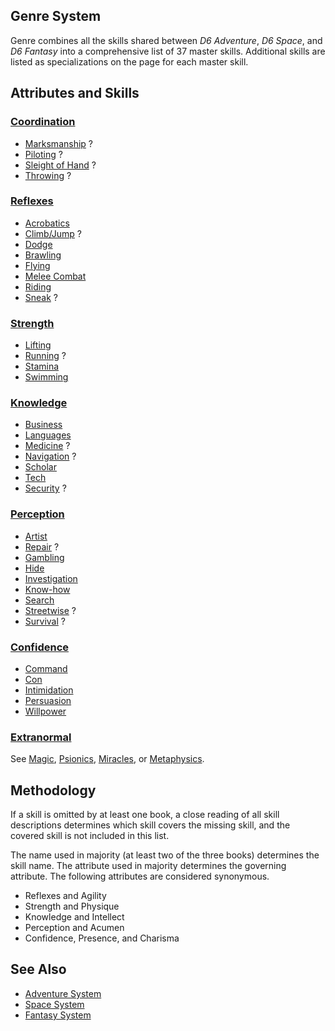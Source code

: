 Genre System
------------

Genre combines all the skills shared between _D6 Adventure_, _D6 Space_, and _D6 Fantasy_ into a comprehensive list of 37 master skills. Additional skills are listed as specializations on the page for each master skill.

Attributes and Skills
---------------------

### [Coordination](Coordination.md)

- [Marksmanship](Marksmanship.md) <span title='Space: Reflexes'>?</span>
- [Piloting](Piloting.md) <span title='Space: Mechanical'>?</span>
- [Sleight of Hand](SleightOfHand.md) <span title='Space: Reflexes'>?</span>
- [Throwing](Throwing.md) <span title='Space: Reflexes'>?</span>

### [Reflexes](Reflexes.md)

- [Acrobatics](Acrobatics.md)
- [Climb/Jump](ClimbJump.md) <span title='Space: Strength'>?</span>
- [Dodge](Dodge.md)
- [Brawling](Fighting.md)
- [Flying](Flying.md)
- [Melee Combat](MeleeCombat.md)
- [Riding](Riding.md)
- [Sneak](Sneak.md) <span title='Space: Perception'>?</span>

### [Strength](Strength.md)

- [Lifting](Lifting.md)
- [Running](Running.md) <span title='Space: Reflexes'>?</span>
- [Stamina](Stamina.md)
- [Swimming](Swimming.md)

### [Knowledge](Knowledge.md)

- [Business](Business.md)
- [Languages](Languages.md)
- [Medicine](Medicine.md) <span title='Space: Technical'>?</span>
- [Navigation](Navigation.md) <span title='Space: Mechanical'>?</span>
- [Scholar](Scholar.md)
- [Tech](Tech.md)
- [Security](Traps.md) <span title='Space: Technical'>?</span>

### [Perception](Perception.md)

- [Artist](Artist.md)
- [Repair](RepairCraft.md) <span title='Space: Technical'>?</span>
- [Gambling](Gambling.md)
- [Hide](Hide.md)
- [Investigation](Investigation.md)
- [Know-how](Know-how.md)
- [Search](Search.md)
- [Streetwise](Streetwise.md) <span title='Space: Knowledge'>?</span>
- [Survival](Survival.md) <span title='Space: Knowledge'>?</span>

### [Confidence](Confidence.md)

- [Command](Command.md)
- [Con](Con.md)
- [Intimidation](Intimidation.md)
- [Persuasion](Persuasion.md)
- [Willpower](Mettle.md)

### [Extranormal](Extranormal.md)

See [Magic](ExtranormalMagic.md), [Psionics](ExtranormalPsionics.md), [Miracles](ExtranormalMiracles.md), or [Metaphysics](ExtranormalMetaphysics.md).

Methodology
-----------

If a skill is omitted by at least one book, a close reading of all skill descriptions determines which skill covers the missing skill, and the covered skill is not included in this list.

The name used in majority (at least two of the three books) determines the skill name. The attribute used in majority determines the governing attribute. The following attributes are considered synonymous.

- Reflexes and Agility
- Strength and Physique
- Knowledge and Intellect
- Perception and Acumen
- Confidence, Presence, and Charisma

See Also
--------

- [Adventure System](AdventureSystem.md)
- [Space System](SpaceSystem.md)
- [Fantasy System](FantasySystem.md)
